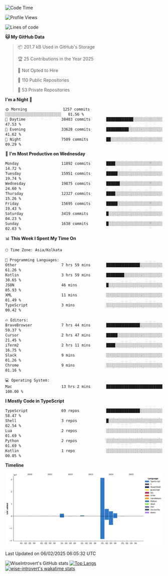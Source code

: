<!--START_SECTION:waka-->
![Code Time](http://img.shields.io/badge/Code%20Time-2%2C196%20hrs%2017%20mins-blue)

![Profile Views](http://img.shields.io/badge/Profile%20Views-0-blue)

![Lines of code](https://img.shields.io/badge/From%20Hello%20World%20I%27ve%20Written-46.3%20million%20lines%20of%20code-blue)

**🐱 My GitHub Data** 

> 📦 201.7 kB Used in GitHub's Storage 
 > 
> 🏆 25 Contributions in the Year 2025
 > 
> 🚫 Not Opted to Hire
 > 
> 📜 110 Public Repositories 
 > 
> 🔑 53 Private Repositories 
 > 
**I'm a Night 🦉** 

```text
🌞 Morning                1257 commits        ░░░░░░░░░░░░░░░░░░░░░░░░░   01.56 % 
🌆 Daytime                38403 commits       ████████████░░░░░░░░░░░░░   47.53 % 
🌃 Evening                33628 commits       ██████████░░░░░░░░░░░░░░░   41.62 % 
🌙 Night                  7509 commits        ██░░░░░░░░░░░░░░░░░░░░░░░   09.29 % 
```
📅 **I'm Most Productive on Wednesday** 

```text
Monday                   11892 commits       ████░░░░░░░░░░░░░░░░░░░░░   14.72 % 
Tuesday                  15951 commits       █████░░░░░░░░░░░░░░░░░░░░   19.74 % 
Wednesday                19875 commits       ██████░░░░░░░░░░░░░░░░░░░   24.60 % 
Thursday                 12327 commits       ████░░░░░░░░░░░░░░░░░░░░░   15.26 % 
Friday                   15695 commits       █████░░░░░░░░░░░░░░░░░░░░   19.43 % 
Saturday                 3419 commits        █░░░░░░░░░░░░░░░░░░░░░░░░   04.23 % 
Sunday                   1638 commits        █░░░░░░░░░░░░░░░░░░░░░░░░   02.03 % 
```


📊 **This Week I Spent My Time On** 

```text
🕑︎ Time Zone: Asia/Kolkata

💬 Programming Languages: 
Other                    7 hrs 59 mins       ███████████████░░░░░░░░░░   61.26 % 
Kotlin                   3 hrs 59 mins       ████████░░░░░░░░░░░░░░░░░   30.65 % 
JSON                     46 mins             █░░░░░░░░░░░░░░░░░░░░░░░░   05.93 % 
XML                      11 mins             ░░░░░░░░░░░░░░░░░░░░░░░░░   01.49 % 
TypeScript               3 mins              ░░░░░░░░░░░░░░░░░░░░░░░░░   00.42 % 

🔥 Editors: 
BraveBrowser             7 hrs 44 mins       ███████████████░░░░░░░░░░   59.37 % 
Cursor                   2 hrs 47 mins       █████░░░░░░░░░░░░░░░░░░░░   21.45 % 
iTerm2                   2 hrs 11 mins       ████░░░░░░░░░░░░░░░░░░░░░   16.75 % 
Slack                    9 mins              ░░░░░░░░░░░░░░░░░░░░░░░░░   01.26 % 
Chrome                   9 mins              ░░░░░░░░░░░░░░░░░░░░░░░░░   01.16 % 

💻 Operating System: 
Mac                      13 hrs 2 mins       █████████████████████████   100.00 % 
```

**I Mostly Code in TypeScript** 

```text
TypeScript               69 repos            ███████████████░░░░░░░░░░   58.47 % 
Shell                    3 repos             █░░░░░░░░░░░░░░░░░░░░░░░░   02.54 % 
Lua                      2 repos             ░░░░░░░░░░░░░░░░░░░░░░░░░   01.69 % 
Python                   2 repos             ░░░░░░░░░░░░░░░░░░░░░░░░░   01.69 % 
Kotlin                   1 repo              ░░░░░░░░░░░░░░░░░░░░░░░░░   00.85 % 
```



**Timeline**

![Lines of Code chart](https://raw.githubusercontent.com/wise-introvert/wise-introvert/master/assets/bar_graph.png)


 Last Updated on 06/02/2025 06:05:32 UTC
<!--END_SECTION:waka-->

![WiseIntrovert's GitHub stats](https://github-readme-stats.vercel.app/api?username=wise-introvert&count_private=true&show_icons=true)
[![Top Langs](https://github-readme-stats.vercel.app/api/top-langs/?username=wise-introvert&langs_count=10)](https://github.com/anuraghazra/github-readme-stats)
[![wise-introvert's wakatime stats](https://github-readme-stats.vercel.app/api/wakatime?username=wiseintrovert)](https://github.com/anuraghazra/github-readme-stats)
